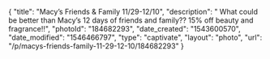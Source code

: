 {
    "title": "Macy’s Friends & Family 11\/29-12\/10",
    "description": " What could be better than Macy’s 12 days of friends and family?? 15% off beauty and fragrance!!",
    "photoId": "184682293",
    "date_created": "1543600570",
    "date_modified": "1546466797",
    "type": "captivate",
    "layout": "photo",
    "url": "\/p\/macys-friends-family-11-29-12-10\/184682293"
}